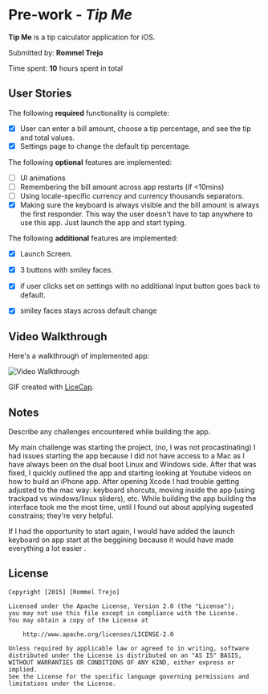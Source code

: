 # Pre-work - *Tip Me*

**Tip Me** is a tip calculator application for iOS.

Submitted by: **Rommel Trejo**

Time spent: **10** hours spent in total

## User Stories

The following **required** functionality is complete:

* [x] User can enter a bill amount, choose a tip percentage, and see the tip and total values.
* [x] Settings page to change the default tip percentage.

The following **optional** features are implemented:
* [ ] UI animations
* [ ] Remembering the bill amount across app restarts (if <10mins)
* [ ] Using locale-specific currency and currency thousands separators.
* [x] Making sure the keyboard is always visible and the bill amount is always the first responder. This way the user doesn't have to tap anywhere to use this app. Just launch the app and start typing.

The following **additional** features are implemented:

- [x] Launch Screen.
- [x] 3 buttons with smiley faces.
- [x] if user clicks set on settings with no additional input button goes back to default.
- [x] smiley faces stays across default change
 

## Video Walkthrough 

Here's a walkthrough of implemented app:

<img src='http://i.imgur.com/AUKmKkx.gif' title='Video Walkthrough' width='' alt='Video Walkthrough' />

GIF created with [LiceCap](http://www.cockos.com/licecap/).

## Notes

Describe any challenges encountered while building the app.



My main challenge was starting the project, (no, I was not procastinating) I had issues starting the app because I did not have access to a Mac as I have always been on the dual boot Linux and Windows side. After that was fixed, I quickly outlined the app and starting looking at Youtube videos on how to build an iPhone app. After opening Xcode I had trouble getting adjusted to the mac way: keyboard shorcuts, moving inside the app (using trackpad vs windows/linux sliders), etc. While building the app building the interface took me the most time, until I found out about applying sugested constrains; they're very helpful.


If I had the opportunity to start again, I would have added the launch keyboard on app start at the beggining because it would have made everything a lot easier . 

## License

    Copyright [2015] [Rommel Trejo]

    Licensed under the Apache License, Version 2.0 (the "License");
    you may not use this file except in compliance with the License.
    You may obtain a copy of the License at

        http://www.apache.org/licenses/LICENSE-2.0

    Unless required by applicable law or agreed to in writing, software
    distributed under the License is distributed on an "AS IS" BASIS,
    WITHOUT WARRANTIES OR CONDITIONS OF ANY KIND, either express or implied.
    See the License for the specific language governing permissions and
    limitations under the License.
